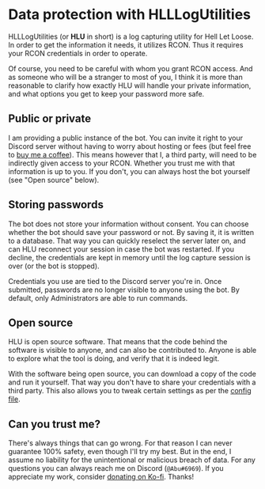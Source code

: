 # Data protection with HLLLogUtilities

HLLLogUtilities (or **HLU** in short) is a log capturing utility for Hell Let Loose. In order to get the information it needs, it utilizes RCON. Thus it requires your RCON credentials in order to operate.

Of course, you need to be careful with whom you grant RCON access. And as someone who will be a stranger to most of you, I think it is more than reasonable to clarify how exactly HLU will handle your private information, and what options you get to keep your password more safe.

## Public or private

I am providing a public instance of the bot. You can invite it right to your Discord server without having to worry about hosting or fees (but feel free to [buy me a coffee](https://ko-fi.com/abusify)). This means however that I, a third party, will need to be indirectly given access to your RCON. Whether you trust me with that information is up to you. If you don't, you can always host the bot yourself (see "Open source" below).

## Storing passwords

The bot does not store your information without consent. You can choose whether the bot should save your password or not. By saving it, it is written to a database. That way you can quickly reselect the server later on, and can HLU reconnect your session in case the bot was restarted. If you decline, the credentials are kept in memory until the log capture session is over (or the bot is stopped).

Credentials you use are tied to the Discord server you're in. Once submitted, passwords are no longer visible to anyone using the bot. By default, only Administrators are able to run commands.

## Open source

HLU is open source software. That means that the code behind the software is visible to anyone, and can also be contributed to. Anyone is able to explore what the tool is doing, and verify that it is indeed legit.

With the software being open source, you can download a copy of the code and run it yourself. That way you don't have to share your credentials with a third party. This also allows you to tweak certain settings as per the [config file](https://github.com/timraay/HLLLogUtilities/blob/main/config.ini).

## Can you trust me?

There's always things that can go wrong. For that reason I can never guarantee 100% safety, even though I'll try my best. But in the end, I assume no liability for the unintentional or malicious breach of data. For any questions you can always reach me on Discord (`@Abu#6969`). If you appreciate my work, consider [donating on Ko-fi]((https://ko-fi.com/abusify)). Thanks!
